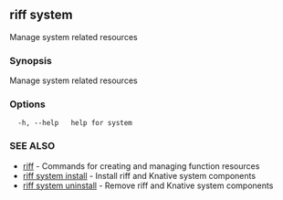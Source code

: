 ## riff system

Manage system related resources

### Synopsis

Manage system related resources

### Options

```
  -h, --help   help for system
```

### SEE ALSO

* [riff](riff.md)	 - Commands for creating and managing function resources
* [riff system install](riff_system_install.md)	 - Install riff and Knative system components
* [riff system uninstall](riff_system_uninstall.md)	 - Remove riff and Knative system components

